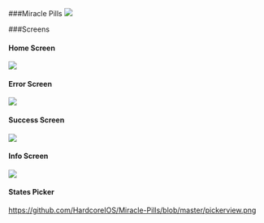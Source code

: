 ###Miracle Pills
<img src = "https://github.com/HardcoreIOS/Miracle-Pills/blob/master/Icon-60%403x.png">

###Screens

#### Home Screen
<img src = "https://github.com/HardcoreIOS/Miracle-Pills/blob/master/home%20screen.png">

#### Error Screen
<img src = "https://github.com/HardcoreIOS/Miracle-Pills/blob/master/error%20screen.png">

#### Success Screen
<img src = "https://github.com/HardcoreIOS/Miracle-Pills/blob/master/success%20screen.png">

#### Info Screen
<img src = "https://github.com/HardcoreIOS/Miracle-Pills/blob/master/info%20card.png">

#### States Picker
https://github.com/HardcoreIOS/Miracle-Pills/blob/master/pickerview.png
